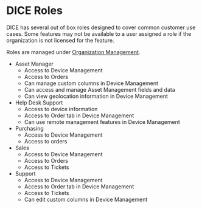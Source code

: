 # DICE Roles

DICE has several out of box roles designed to cover common customer use cases.  Some features may not be available to a user assigned a role if the organization is not licensed for the feature.

Roles are managed under [Organization Management](https://diceapp.nowmicro.com/Organization).

-   Asset Manager
    - Access to Device Management
    - Access to Orders
    - Can manage custom columns in Device Management
    - Can access and manage Asset Management fields and data
    - Can view geolocation information in Device Management
-	Help Desk Support
    - Access to device information
    - Access to Order tab in Device Management
    - Can use remote management features in Device Management
-   Purchasing
    - Access to Device Management
    - Access to orders
-	Sales
    - Access to Device Management
    - Access to Orders 
    - Access to Tickets
-	Support
    - Access to Device Management
    - Access to Order tab in Device Management
    - Access to Tickets
    - Can edit custom columns in Device Management



